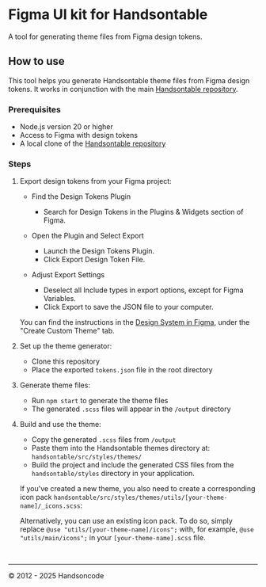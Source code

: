 # Figma UI kit for Handsontable

A tool for generating theme files from Figma design tokens.

## How to use

This tool helps you generate Handsontable theme files from Figma design tokens. It works in conjunction with the main [Handsontable repository](https://github.com/handsontable/handsontable).

### Prerequisites

- Node.js version 20 or higher
- Access to Figma with design tokens
- A local clone of the [Handsontable repository](https://github.com/handsontable/handsontable)

### Steps

1. Export design tokens from your Figma project:

    - Find the Design Tokens Plugin
        - Search for Design Tokens in the Plugins & Widgets section of Figma.

    - Open the Plugin and Select Export
        - Launch the Design Tokens Plugin.
        - Click Export Design Token File.
    
    - Adjust Export Settings
        - Deselect all Include types in export options, except for Figma Variables.
        - Click Export to save the JSON file to your computer.

    You can find the instructions in the [Design System in Figma](https://www.figma.com/community/file/1487445656371116081), under the "Create Custom Theme" tab.

2. Set up the theme generator:

    - Clone this repository
    - Place the exported `tokens.json` file in the root directory

3. Generate theme files:

    - Run `npm start` to generate the theme files
    - The generated `.scss` files will appear in the `/output` directory

4. Build and use the theme:

    - Copy the generated `.scss` files from `/output`
    - Paste them into the Handsontable themes directory at: `handsontable/src/styles/themes/`
    - Build the project and include the generated CSS files from the `handsontable/styles` directory in your application. 
   
    If you've created a new theme, you also need to create a corresponding icon pack `handsontable/src/styles/themes/utils/[your-theme-name]/_icons.scss`:

    Alternatively, you can use an existing icon pack. To do so, simply replace `@use "utils/[your-theme-name]/icons";` with, for example, `@use "utils/main/icons";` in your `[your-theme-name].scss` file.

<br>

---

© 2012 - 2025 Handsoncode